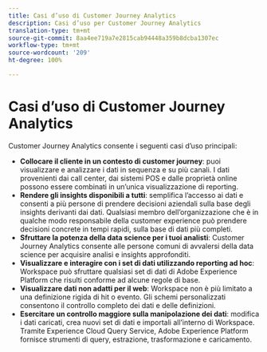 ```yaml
---
title: Casi d’uso di Customer Journey Analytics
description: Casi d’uso per Customer Journey Analytics
translation-type: tm+mt
source-git-commit: 8aa4ee719a7e2815cab94448a359b8dcba1307ec
workflow-type: tm+mt
source-wordcount: '209'
ht-degree: 100%

---
```



# Casi d’uso di Customer Journey Analytics

Customer Journey Analytics consente i seguenti casi d’uso principali:

* **Collocare il cliente in un contesto di customer journey**: puoi visualizzare e analizzare i dati in sequenza e su più canali. I dati provenienti dai call center, dai sistemi POS e dalle proprietà online possono essere combinati in un’unica visualizzazione di reporting.
* **Rendere gli insights disponibili a tutti**: semplifica l’accesso ai dati e consenti a più persone di prendere decisioni aziendali sulla base degli insights derivanti dai dati. Qualsiasi membro dell’organizzazione che è in qualche modo responsabile della customer experience può prendere decisioni concrete in tempi rapidi, sulla base di dati più completi.
* **Sfruttare la potenza della data science per i tuoi analisti**: Customer Journey Analytics consente alle persone comuni di avvalersi della data science per acquisire analisi e insights approfonditi.
* **Visualizzare e interagire con i set di dati utilizzando reporting ad hoc**: Workspace può sfruttare qualsiasi set di dati di Adobe Experience Platform che risulti conforme ad alcune regole di base.
* **Visualizzare dati non adatti per il web**: Workspace non è più limitato a una definizione rigida di hit o evento. Gli schemi personalizzati consentono il controllo completo dei dati e delle definizioni.
* **Esercitare un controllo maggiore sulla manipolazione dei dati**: modifica i dati caricati, crea nuovi set di dati e importali all’interno di Workspace. Tramite Experience Cloud Query Service, Adobe Experience Platform fornisce strumenti di query, estrazione, trasformazione e caricamento.
